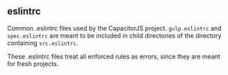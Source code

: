 eslintrc
---

Common .eslintrc files used by the CapacitorJS project.
`gulp.eslintrc` and `spec.eslintrc` are meant to be included in child directories of the directory containing `src.eslintrc`.

These .eslintrc files treat all enforced rules as errors, since they are meant for fresh projects.

